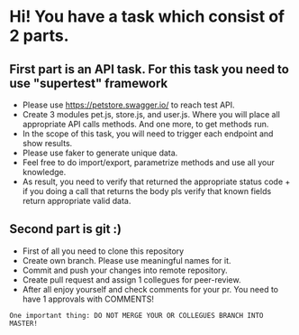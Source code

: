 # Hi! You have a task which consist of 2 parts. 

## First part is an API task. For this task you need to use "supertest" framework
- Please use https://petstore.swagger.io/ to reach test API.
- Create 3 modules pet.js, store.js, and user.js. Where you will place all appropriate API calls methods.
And one more, to get methods run.
- In the scope of this task, you will need to trigger each endpoint and show results.
- Please use faker to generate unique data.
- Feel free to do import/export, parametrize methods and use all your knowledge.
- As result, you need to verify that returned the appropriate status code + if you doing a call that returns the body pls verify that known fields return appropriate valid data.

## Second part is git :)
- First of all you need to clone this repository
- Create own branch. Please use meaningful names for it.
- Commit and push your changes into remote repository. 
- Create pull request and assign 1 collegues for peer-review.
- After all enjoy yourself and check comments for your pr. You need to have 1 approvals with COMMENTS!

`One important thing: DO NOT MERGE YOUR OR COLLEGUES BRANCH INTO MASTER!`
